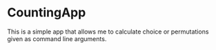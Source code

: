 # CountingApp
This is a simple app that allows me to calculate choice or permutations given as command line arguments.
